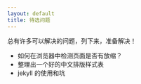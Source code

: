 ```yaml
---
layout: default
title: 待选问题
---
```

总有许多可以解决的问题，列下来，准备解决！

* 如何在浏览器中检测页面是否有放缩？
* 整理出一个好的中文排版样式表
* jekyll 的使用和坑
